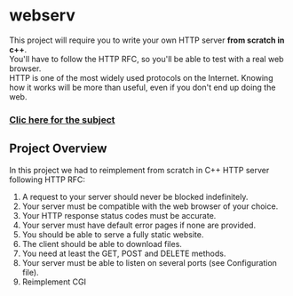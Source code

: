 # webserv
This project will require you to write your own HTTP server **from scratch in c++**.   
You'll have to follow the HTTP RFC, so you'll be able to test with a real web browser.   
HTTP is one of the most widely used protocols on the Internet. Knowing how it works will be more than useful, even if you don't end up doing the web.

### [Clic here for the subject](https://github.com/vportens/webserv/blob/main/WebServ.subject.pdf)

## Project Overview

In this project we had to reimplement from scratch in C++ HTTP server following HTTP RFC:
1.  A request to your server should never be blocked indefinitely.
2.   Your server must be compatible with the web browser of your choice.
3.    Your HTTP response status codes must be accurate.
4. Your server must have default error pages if none are provided.
5. You should be able to serve a fully static website.
6. The client should be able to download files.
7. You need at least the GET, POST and DELETE methods.
8. Your server must be able to listen on several ports (see Configuration file).
9. Reimplement CGI

  

